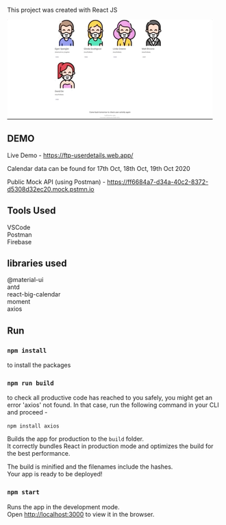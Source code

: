 This project was created with React JS


![](projectgiphy.gif)



## DEMO

Live Demo - https://ftp-userdetails.web.app/ <br/>

Calendar data can be found for 17th Oct, 18th Oct, 19th Oct 2020 <br/>

Public Mock API (using Postman) - https://ff6684a7-d34a-40c2-8372-d5308d32ec20.mock.pstmn.io <br/>

## Tools Used

VSCode <br/>
Postman <br/>
Firebase <br/>

## libraries used

@material-ui <br/>
antd <br/>
react-big-calendar <br/>
moment <br/>
axios <br/>

## Run

### `npm install`

to install the packages

### `npm run build`

to check all productive code has reached to you safely, you might get an
error 'axios' not found. In that case, run the following command in your CLI and proceed -

`npm install axios`

Builds the app for production to the `build` folder.<br />
It correctly bundles React in production mode and optimizes the build for the best performance.

The build is minified and the filenames include the hashes.<br />
Your app is ready to be deployed!

### `npm start`

Runs the app in the development mode.<br />
Open [http://localhost:3000](http://localhost:3000) to view it in the browser.

